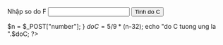 <form action="b3.php" method="post">
    <label for="number">Nhập so do F </label>
    <input type="number" id="number" name="number" required>
    <button type="submit">Tinh do C</button>
</form>
<?php
if ($_SERVER["REQUEST_METHOD"] == "POST") {
   
   $n = $_POST["number"];
} 
$doC=5/9*($n-32);
echo "do C tuong ung la ".$doC;
?>
